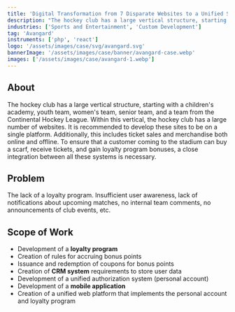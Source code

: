 ```yaml
---
title: 'Digital Transformation from 7 Disparate Websites to a Unified System'
description: "The hockey club has a large vertical structure, starting with a children's academy, youth team, women's team, senior team, and a team from the Continental Hockey League."
industries: ['Sports and Entertainment', 'Custom Development']
tag: 'Avangard'
instruments: ['php', 'react']
logo: '/assets/images/case/svg/avangard.svg'
bannerImage: '/assets/images/case/banner/avangard-case.webp'
images: ['/assets/images/case/avangard-1.webp']
---
```


## About

The hockey club has a large vertical structure, starting with a children's academy, youth team, women's team, senior team, and a team from the Continental Hockey League. Within this vertical, the hockey club has a large number of websites. It is recommended to develop these sites to be on a single platform. Additionally, this includes ticket sales and merchandise both online and offline. To ensure that a customer coming to the stadium can buy a scarf, receive tickets, and gain loyalty program bonuses, a close integration between all these systems is necessary.

## Problem

The lack of a loyalty program. Insufficient user awareness, lack of notifications about upcoming matches, no internal team comments, no announcements of club events, etc.

## Scope of Work

- Development of a <strong>loyalty program</strong>
- Creation of rules for accruing bonus points
- Issuance and redemption of coupons for bonus points
- Creation of <strong>CRM system</strong> requirements to store user data
- Development of a unified authorization system (personal account)
- Development of a <strong>mobile application</strong>
- Creation of a unified web platform that implements the personal account and loyalty program
